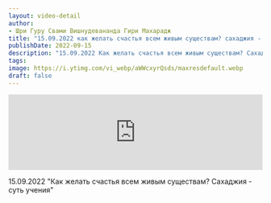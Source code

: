 ```yaml
---
layout: video-detail
author:
- Шри Гуру Свами Вишнудевананда Гири Махарадж
title: "15.09.2022 как желать счастья всем живым существам? сахаджия - суть учения"
publishDate: 2022-09-15
description: "15.09.2022 Как желать счастья всем живым существам? Сахаджия - суть учения"
tags: 
image: https://i.ytimg.com/vi_webp/aWWcxyrQsds/maxresdefault.webp
draft: false
---
```


<iframe width="100%" src="https://www.youtube.com/embed/aWWcxyrQsds" frameborder="0" allowfullscreen=""></iframe> 

 15.09.2022 "Как желать счастья всем живым существам? Сахаджия - суть учения"

  

 